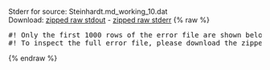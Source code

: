 Stderr for source:  Steinhardt.md_working_10.dat   
Download: [zipped raw stdout](Steinhardt.md_working_10.dat.plumed_master.stdout.txt.zip) - [zipped raw stderr](Steinhardt.md_working_10.dat.plumed_master.stderr.txt.zip) 
{% raw %}
<pre>
#! Only the first 1000 rows of the error file are shown below
#! To inspect the full error file, please download the zipped raw stderr file above
</pre>
{% endraw %}
